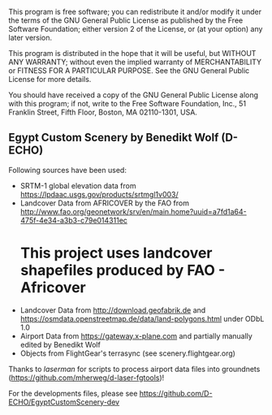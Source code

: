 This program is free software; you can redistribute it and/or
modify it under the terms of the GNU General Public License
as published by the Free Software Foundation; either version 2
of the License, or (at your option) any later version.

This program is distributed in the hope that it will be useful,
but WITHOUT ANY WARRANTY; without even the implied warranty of
MERCHANTABILITY or FITNESS FOR A PARTICULAR PURPOSE.  See the
GNU General Public License for more details.

You should have received a copy of the GNU General Public License
along with this program; if not, write to the Free Software
Foundation, Inc., 51 Franklin Street, Fifth Floor, Boston, MA  02110-1301, USA.
 
## Egypt Custom Scenery by Benedikt Wolf (D-ECHO)
 
Following sources have been used:

* SRTM-1 global elevation data from https://lpdaac.usgs.gov/products/srtmgl1v003/ 
* Landcover Data from AFRICOVER by the FAO from http://www.fao.org/geonetwork/srv/en/main.home?uuid=a7fd1a64-475f-4e34-a3b3-c79e014311ec 
	# This project uses landcover shapefiles produced by FAO - Africover
* Landcover Data from http://download.geofabrik.de and https://osmdata.openstreetmap.de/data/land-polygons.html under ODbL 1.0
* Airport Data from https://gateway.x-plane.com and partially manually edited by Benedikt Wolf
* Objects from FlightGear's terrasync (see scenery.flightgear.org)

Thanks to _laserman_ for scripts to process airport data files into groundnets (https://github.com/mherweg/d-laser-fgtools)!

For the developments files, please see https://github.com/D-ECHO/EgyptCustomScenery-dev
